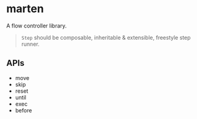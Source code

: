 # marten
A flow controller library.

>`Step` should be composable, inheritable & extensible, freestyle step runner.

## APIs
* move
* skip
* reset
* until
* exec
* before